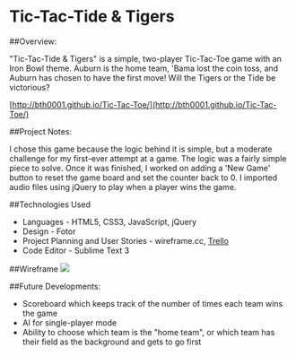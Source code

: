 # Tic-Tac-Tide & Tigers

##Overview:

"Tic-Tac-Tide & Tigers" is a simple, two-player Tic-Tac-Toe game with an Iron Bowl theme.  Auburn is the home team, 'Bama lost the coin toss, and Auburn has chosen to have the first move! Will the Tigers or the Tide be victorious?

[http://bth0001.github.io/Tic-Tac-Toe/](http://bth0001.github.io/Tic-Tac-Toe/)

##Project Notes:

I chose this game because the logic behind it is simple, but a moderate challenge for my first-ever attempt at a game.  The logic was a fairly simple piece to solve.  Once it was finished, I worked on adding a 'New Game' button to reset the game board and set the counter back to 0.  I imported audio files using jQuery to play when a player wins the game.

##Technologies Used
* Languages - HTML5, CSS3, JavaScript, jQuery
* Design - Fotor
* Project Planning and User Stories - wireframe.cc, [Trello](https://trello.com/b/sTO5Puij/tic-tac-toe)
* Code Editor - Sublime Text 3

##Wireframe
![](http://imgur.com/bQM2iHL.png)

##Future Developments:

* Scoreboard which keeps track of the number of times each team wins the game
* AI for single-player mode
* Ability to choose which team is the "home team", or which team has their field as the background and gets to go first
